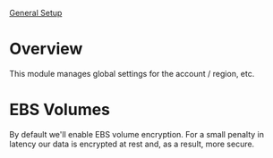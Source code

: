 [General Setup](../README.md)

# Overview

This module manages global settings for the account / region, etc.

# EBS Volumes

By default we'll enable EBS volume encryption.  For a small penalty in latency our 
data is encrypted at rest and, as a result, more secure.